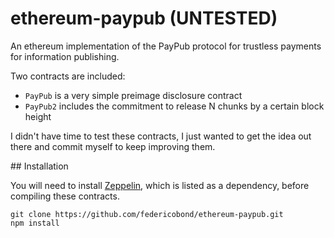 ethereum-paypub (UNTESTED)
==========================

An ethereum implementation of the PayPub protocol for trustless payments for
information publishing.

Two contracts are included:

 * `PayPub` is a very simple preimage disclosure contract
 * `PayPub2` includes the commitment to release N chunks by a certain block
    height

I didn't have time to test these contracts, I just wanted to get the idea out
there and commit myself to keep improving them.

## Installation

You will need to install [Zeppelin](https://openzeppelin.org/), which is listed
as a dependency, before compiling these contracts.

```
git clone https://github.com/federicobond/ethereum-paypub.git
npm install
```
